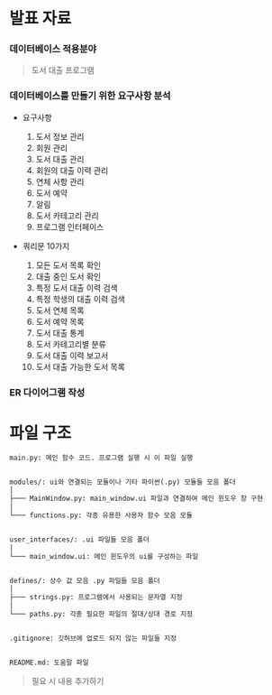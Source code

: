 발표 자료
================================

### 데이터베이스 적용분야

> 도서 대출 프로그램


### 데이터베이스를 만들기 위한 요구사항 분석

* 요구사항
  1. 도서 정보 관리
  2. 회원 관리
  3. 도서 대출 관리
  4. 회원의 대출 이력 관리
  5. 연체 사항 관리
  6. 도서 예약
  7. 알림
  8. 도서 카테고리 관리
  9. 프로그램 인터페이스

* 쿼리문 10가지
  1. 모든 도서 목록 확인
  2. 대출 중인 도서 확인
  3. 특정 도서 대출 이력 검색
  4. 특정 학생의 대출 이력 검색
  5. 도서 연체 목록
  6. 도서 예약 목록 
  7. 도서 대출 통계 
  8. 도서 카테고리별 분류 
  9. 도서 대출 이력 보고서
  10. 도서 대출 가능한 도서 목록 

### ER 다이어그램 작성





파일 구조
================================

```txt
main.py: 메인 함수 코드. 프로그램 실행 시 이 파일 실행


modules/: ui와 연결되는 모듈이나 기타 파이썬(.py) 모듈들 모음 폴더
│
├─── MainWindow.py: main_window.ui 파일과 연결하여 메인 윈도우 창 구현
│
└─── functions.py: 각종 유용한 사용자 함수 모음 모듈


user_interfaces/: .ui 파일들 모음 폴더
│
└─── main_window.ui: 메인 윈도우의 ui를 구성하는 파일


defines/: 상수 값 모음 .py 파일들 모음 폴더
│
├─── strings.py: 프로그램에서 사용되는 문자열 지정
│
└─── paths.py: 각종 필요한 파일의 절대/상대 경로 지정


.gitignore: 깃허브에 업로드 되지 않는 파일들 지정


README.md: 도움말 파일
```






> 필요 시 내용 추가하기